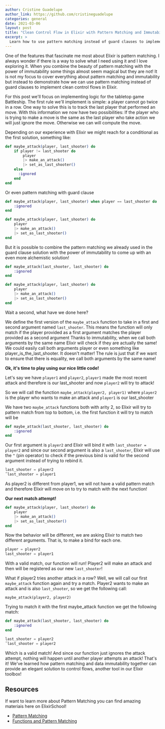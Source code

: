 ```yaml
---
author: Cristine Guadelupe
author_link: https://github.com/cristineguadelupe
categories: general
date: 2021-03-06
layout: post
title: "Clean Control Flow in Elixir with Pattern Matching and Immutability"
excerpt: >
  Learn how to use pattern matching instead of guard clauses to implement really clean control flow in Elixir.
---
```

One of the features that fascinate me most about Elixir is pattern matching. I always wonder if there is a way to solve what I need using it and I love exploring it. When you combine the beauty of pattern matching with the power of immutability some things almost seem magical but they are not!
It is not my focus to cover everything about pattern matching and immutability but instead to demonstrate how we can use pattern matching instead of guard clauses to implement clean control flows in Elixir.

For this post we'll focus on implementing logic for the tabletop game Battleship. The first rule we'll implement is simple: a player cannot go twice in a row. One way to solve this is to track the last player that performed an move.
With this information we now have two possibilities: If the player who is trying to make a move is the same as the last player who take action we will just ignore the move. Otherwise we can will compute the move.

Depending on our experience with Elixir we might reach for a conditional as the first solution, something like:

```elixir 
def maybe_attack(player, last_shooter) do
    if player != last_shooter do
        player
        |> make_an_attack()
        |> set_as_last_shooter()
    else
      :ignored
    end
end
```

Or even pattern matching with guard clause

```elixir
def maybe_attack(player, last_shooter) when player == last_shooter do
    :ignored
end

def maybe_attack(player, last_shooter) do
    player
    |> make_an_attack()
    |> set_as_last_shooter()
end
```

But it is possible to combine the pattern matching we already used in the guard clause solution with the power of immutability to come up with an even more alchemistic solution!

```elixir
def maybe_attack(last_shooter, last_shooter) do
    :ignored
end

def maybe_attack(player, last_shooter) do
    player
    |> make_an_attack()
    |> set_as_last_shooter()
end
```

Wait a second, what have we done here?

We define the first version of the `maybe_attack` function to take in a first and second argument named `last_shooter`. This means the function will only match if the player provided as a first argument matches the player provided as a second argument
Thanks to immutability, when we call both arguments by the same name Elixir will check if they are actually the same!
We could easily call both arguments player or even something like player_is_the_last_shooter. It doesn't matter! The rule is just that if we want to ensure that there is equality, we call both arguments by the same name!

**Ok, it's time to play using our nice little code!**

Let's say we have `player1` and `player2`, `player1` made the most recent attack and therefore is our last_shooter and now `player2` will try to attack!

So we will call the function `maybe_attack(player2, player1)` where `player2` is the player who wants to make an attack and `player1` is our last_shooter

We have two `maybe_attack` functions both with arity 2, so Elixir will try to pattern match from top to bottom, i.e. the first function it will try to match will be 

```elixir
def maybe_attack(last_shooter, last_shooter) do
    :ignored
end
```

Our first argument is `player2` and Elixir will bind it with `last_shooter = player2` and since our second argument is also a `last_shooter`, Elixir will use the `^` (pin operator) to check if the previous bind is valid for the second argument instead of trying to rebind it.

```elixir
last_shooter = player2
ˆlast_shooter = player1
```

As player2 is different from player1, we will not have a valid pattern match and therefore Elixir will move on to try to match with the next function!

**Our next match attempt!**

```elixir
def maybe_attack(player, last_shooter) do
    player
    |> make_an_attack()
    |> set_as_last_shooter()
end
```

Now the behavior will be different, we are asking Elixir to match two different arguments. That is, to make a bind for each one.

```elixir
player = player2
last_shooter = player1
```

With a valid match, our function will run! Player2 will make an attack and then will be registered as our new `last_shooter`!

What if player2 tries another attack in a row?
Well, we will call our first `maybe_attack` function again and try a match. Player2 wants to make an attack and is also `last_shooter`, so we get the following call:

`maybe_attack(player2, player2)`

Trying to match it with the first maybe_attack function we get the following match:

```elixir
def maybe_attack(last_shooter, last_shooter) do
    :ignored
end
```

```elixir
last_shooter = player2
ˆlast_shooter = player2
```

Which is a valid match! And since our function just ignores the attack attempt, nothing will happen until another player attempts an attack!
That's it! We've learned how pattern matching and data immutability together can provide an elegant solution to control flows, another tool in our Elixir toolbox!

## Resources

If want to learn more about Pattern Matching you can find amazing materiais here on ElixirSchool!

* [Pattern Matching](https://elixirschool.com/en/lessons/basics/pattern-matching/)
* [Functions and Pattern Matching](https://elixirschool.com/en/lessons/basics/functions/#functions-and-pattern-matching)
